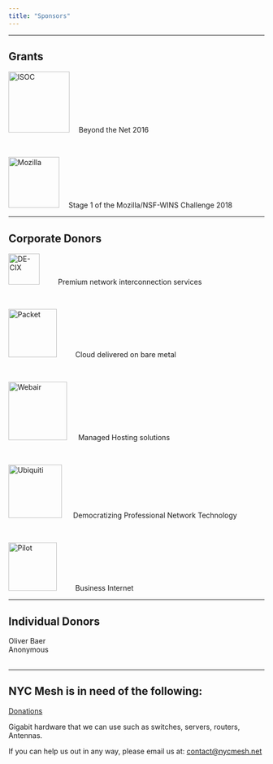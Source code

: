 ```yaml
---
title: "Sponsors"
---
```


---
Grants
---

[<img src="/sponsors/logo_isoc_568×205.png" alt="ISOC" style="width:120px;"/>](https://www.internetsociety.org)<code>&nbsp;&nbsp;</code> Beyond the Net 2016

<br>

[<img src="/sponsors/moz.png" alt="Mozilla" style="width:100px;"/>](https://foundation.mozilla.org)<code>&nbsp;&nbsp;</code> Stage 1 of the Mozilla/NSF-WINS Challenge 2018

---
Corporate Donors
---
[<img src="/sponsors/logo_de-cix1476×1353.png" alt="DE-CIX" style="height:61px;"/>](https://de-cix.net) <code>&nbsp;&nbsp;&nbsp;&nbsp;</code> Premium network interconnection services

<br>

[<img src="/sponsors/logo_Packet_2106×764.png" alt="Packet" style="width:95px;"/>](https://www.packet.com) <code>&nbsp;&nbsp;&nbsp;&nbsp;</code> Cloud delivered on bare metal

<br>

[<img src="/sponsors/logo_Webair_494×158.png" alt="Webair" style="width:115px;"/>](https://www.webair.com) <code>&nbsp;&nbsp;</code> Managed Hosting solutions

<br>

[<img src="/sponsors/ubnt.jpg" alt="Ubiquiti" style="width:105px;"/>](https://www.ui.com/) <code>&nbsp;&nbsp;</code> Democratizing Professional Network Technology

<br>

[<img src="/sponsors/pilot.png" alt="Pilot" style="width:95px;"/>](https://www.pilotfiber.com/) <code>&nbsp;&nbsp;&nbsp;&nbsp;</code> Business Internet



---
Individual Donors
---
Oliver Baer<br>
Anonymous<br>
<br>

---
NYC Mesh is in need of the following:
---

[Donations](/donate)<br>

Gigabit hardware that we can use such as switches, servers, routers, Antennas.<br>

If you can help us out in any way, please email us at: [contact@nycmesh.net](mailto:contact@nycmesh.net)
